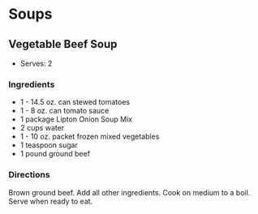 # Soups

## Vegetable Beef Soup

* Serves: 2

### Ingredients

* 1 - 14.5 oz. can stewed tomatoes
* 1 - 8 oz. can tomato sauce
* 1 package Lipton Onion Soup Mix
* 2 cups water
* 1 - 10 oz. packet frozen mixed vegetables
* 1 teaspoon sugar
* 1 pound ground beef

### Directions

Brown ground beef. Add all other ingredients. Cook on medium to a boil. Serve when ready to eat.
